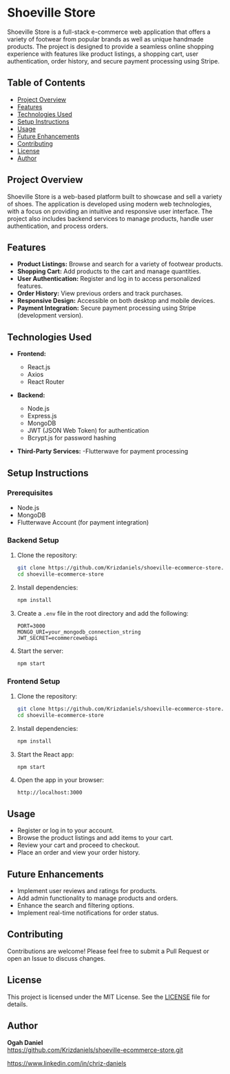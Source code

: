 # Shoeville Store

Shoeville Store is a full-stack e-commerce web application that offers a variety of footwear from popular brands as well as unique handmade products. The project is designed to provide a seamless online shopping experience with features like product listings, a shopping cart, user authentication, order history, and secure payment processing using Stripe.

## Table of Contents

- [Project Overview](#project-overview)
- [Features](#features)
- [Technologies Used](#technologies-used)
- [Setup Instructions](#setup-instructions)
- [Usage](#usage)
- [Future Enhancements](#future-enhancements)
- [Contributing](#contributing)
- [License](#license)
- [Author](#author)

## Project Overview

Shoeville Store is a web-based platform built to showcase and sell a variety of shoes. The application is developed using modern web technologies, with a focus on providing an intuitive and responsive user interface. The project also includes backend services to manage products, handle user authentication, and process orders.

## Features

- **Product Listings:** Browse and search for a variety of footwear products.
- **Shopping Cart:** Add products to the cart and manage quantities.
- **User Authentication:** Register and log in to access personalized features.
- **Order History:** View previous orders and track purchases.
- **Responsive Design:** Accessible on both desktop and mobile devices.
- **Payment Integration:** Secure payment processing using Stripe (development version).

## Technologies Used

- **Frontend:**
  - React.js
  - Axios
  - React Router

- **Backend:**
  - Node.js
  - Express.js
  - MongoDB
  - JWT (JSON Web Token) for authentication
  - Bcrypt.js for password hashing

- **Third-Party Services:**
  -Flutterwave for payment processing

## Setup Instructions

### Prerequisites

- Node.js
- MongoDB
- Flutterwave Account (for payment integration)

### Backend Setup

1. Clone the repository:
   ```bash
   git clone https://github.com/Krizdaniels/shoeville-ecommerce-store.git
   cd shoeville-ecommerce-store
   ```

2. Install dependencies:
   ```bash
   npm install
   ```

3. Create a `.env` file in the root directory and add the following:
   ```plaintext
   PORT=3000
   MONGO_URI=your_mongodb_connection_string
   JWT_SECRET=ecommercewebapi
   ```

4. Start the server:
   ```bash
   npm start
   ```

### Frontend Setup

1. Clone the repository:
   ```bash
   git clone https://github.com/Krizdaniels/shoeville-ecommerce-store.git
   cd shoeville-ecommerce-store
   ```

2. Install dependencies:
   ```bash
   npm install
   ```

3. Start the React app:
   ```bash
   npm start
   ```

4. Open the app in your browser:
   ```
   http://localhost:3000
   ```

## Usage

- Register or log in to your account.
- Browse the product listings and add items to your cart.
- Review your cart and proceed to checkout.
- Place an order and view your order history.

## Future Enhancements

- Implement user reviews and ratings for products.
- Add admin functionality to manage products and orders.
- Enhance the search and filtering options.
- Implement real-time notifications for order status.

## Contributing

Contributions are welcome! Please feel free to submit a Pull Request or open an Issue to discuss changes.

## License

This project is licensed under the MIT License. See the [LICENSE](LICENSE) file for details.

## Author

**Ogah Daniel**  
https://github.com/Krizdaniels/shoeville-ecommerce-store.git 

https://www.linkedin.com/in/chriz-daniels
